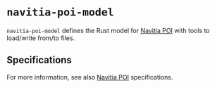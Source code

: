 # `navitia-poi-model`

`navitia-poi-model` defines the Rust model for [Navitia POI] with tools to
load/write from/to files.

## Specifications

For more information, see also [Navitia POI] specifications.

[Navitia POI]: https://github.com/CanalTP/ntfs-specification/blob/master/poi_fr.md
